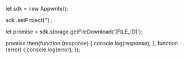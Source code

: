 let sdk = new Appwrite();

sdk
    .setProject('')
;

let promise = sdk.storage.getFileDownload('[FILE_ID]');

promise.then(function (response) {
    console.log(response);
}, function (error) {
    console.log(error);
});